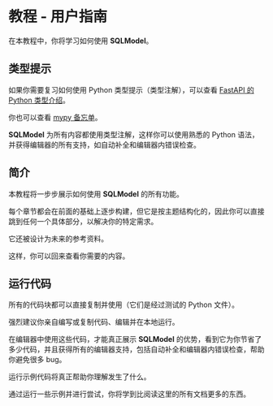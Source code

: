 # 教程 - 用户指南

在本教程中，你将学习如何使用 **SQLModel**。

## 类型提示

如果你需要复习如何使用 Python 类型提示（类型注解），可以查看 <a href="https://fastapi.tiangolo.com/python-types/" class="external-link" target="_blank">FastAPI 的 Python 类型介绍</a>。

你也可以查看 <a href="https://mypy.readthedocs.io/en/latest/cheat_sheet_py3.html" class="external-link" target="_blank">mypy 备忘单</a>。

**SQLModel** 为所有内容都使用类型注解，这样你可以使用熟悉的 Python 语法，并获得编辑器的所有支持，如自动补全和编辑器内错误检查。

## 简介

本教程将一步步展示如何使用 **SQLModel** 的所有功能。

每个章节都会在前面的基础上逐步构建，但它是按主题结构化的，因此你可以直接跳到任何一个具体部分，以解决你的特定需求。

它还被设计为未来的参考资料。

这样，你可以回来查看你需要的内容。

## 运行代码

所有的代码块都可以直接复制并使用（它们是经过测试的 Python 文件）。

强烈建议你亲自编写或复制代码、编辑并在本地运行。

在编辑器中使用这些代码，才能真正展示 **SQLModel** 的优势，看到它为你节省了多少代码，并且获得所有的编辑器支持，包括自动补全和编辑器内错误检查，帮助你避免很多 bug。

运行示例代码将真正帮助你理解发生了什么。

通过运行一些示例并进行尝试，你将学到比阅读这里的所有文档更多的东西。